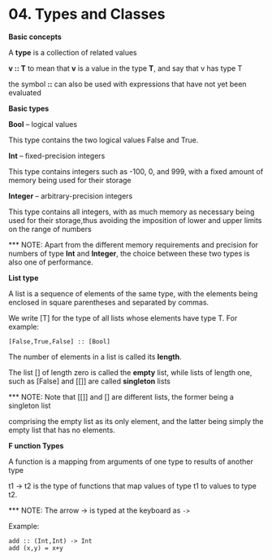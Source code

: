 # 04. Types and Classes
**Basic concepts **

A **type** is a collection of related values

**v :: T** to mean that **v** is a value in the type **T**, and say that v has type T

the symbol **::** can also be used with expressions that have not yet been evaluated

**Basic types**

**Bool** – logical values

This type contains the two logical values False and True.

**Int** – fixed-precision integers

This type contains integers such as -100, 0, and 999, with a fixed amount of memory being used for their storage

**Integer** – arbitrary-precision integers

This type contains all integers, with as much memory as necessary being used for their storage,thus avoiding the imposition of lower and upper limits on the range of numbers

*** NOTE: Apart from the different memory requirements and precision for numbers of type **Int** and **Integer**, the choice between these two types is also one of performance.

**List type**

A list is a sequence of elements of the same type, with the elements being enclosed in square parentheses and separated by commas.

We write [T] for the type of all lists whose elements have type T. For example:

```
[False,True,False] :: [Bool]
```

The number of elements in a list is called its **length**.

The list [] of length zero is called the **empty** list, while lists of length one, such as [False] and [[]] are called **singleton** lists

*** NOTE: Note that [[]] and [] are different lists, the former being a singleton list

comprising the empty list as its only element, and the latter being simply the empty list that has no elements.

**F unction Types**

A function is a mapping from arguments of one type to results of another type

t1 → t2 is the type of functions that map values of type t1 to values to type t2.

*** NOTE: The arrow → is typed at the keyboard as ```->```

Example:
```
add :: (Int,Int) -> Int
add (x,y) = x+y
```
